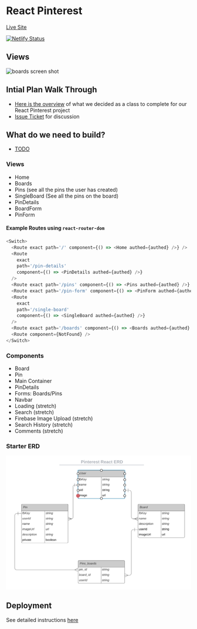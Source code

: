 # React Pinterest

[Live Site](https://ec13-react-pinterest.netlify.app/)

[![Netlify Status](https://api.netlify.com/api/v1/badges/89146934-9ad7-47eb-b494-826987924d22/deploy-status)](https://app.netlify.com/sites/ec13-react-pinterest/deploys)

## Views

<img src='./react-pinterest.gif' alt='boards screen shot' style='width: 500px;'/>

## Intial Plan Walk Through

- [Here is the overview](https://www.educreations.com/lesson/view/react-pinterest-planning/56971203/?s=Ysi5qH&ref=app) of what we decided as a class to complete for our React Pinterest project
- [Issue Ticket](https://github.com/nss-evening-cohort-13/student-help/issues/112) for discussion

## What do we need to build?

- [TODO](https://github.com/nss-evening-cohort-13/react-pinterest/blob/main/Monday.md)

### Views

- Home
- Boards
- Pins (see all the pins the user has created)
- SingleBoard (See all the pins on the board)
- PinDetails
- BoardForm
- PinForm

#### Example Routes using `react-router-dom`

```javascript
<Switch>
  <Route exact path='/' component={() => <Home authed={authed} />} />
  <Route
    exact
    path='/pin-details'
    component={() => <PinDetails authed={authed} />}
  />
  <Route exact path='/pins' component={() => <Pins authed={authed} />} />
  <Route exact path='/pin-form' component={() => <PinForm authed={authed} />} />
  <Route
    exact
    path='/single-board'
    component={() => <SingleBoard authed={authed} />}
  />
  <Route exact path='/boards' component={() => <Boards authed={authed} />} />
  <Route component={NotFound} />
</Switch>
```

### Components

- Board
- Pin
- Main Container
- PinDetails
- Forms: Boards/Pins
- Navbar
- Loading (stretch)
- Search (stretch)
- Firebase Image Upload (stretch)
- Search History (stretch)
- Comments (stretch)

### Starter ERD

![starter ERD](./starter_erd.png)

## Deployment

See detailed instructions [here](https://github.com/nss-evening-cohort-13/deploy-react-app-with-netlify/blob/main/README.md)
